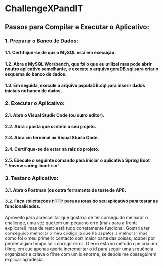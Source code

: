 # ChallengeXPandIT

## Passos para Compilar e Executar o Aplicativo:
### 1. Preparar o Banco de Dados:
#### 1.1. Certifique-se de que o MySQL está em execução.
#### 1.2. Abra o MySQL Workbench, que foi o que eu utilizei mas pode abrir noutro aplicativo semelhante, e execute o arquivo geraDB.sql para criar o esquema do banco de dados.
#### 1.3. Em seguida, execute o arquivo populaDB.sql para inserir dados iniciais no banco de dados.
### 2. Executar o Aplicativo:
#### 2.1. Abra o Visual Studio Code (ou outro editor).
#### 2.2. Abra a pasta que contém o seu projeto.
#### 2.3. Abra um terminal no Visual Studio Code.
#### 2.4. Certifique-se de estar na raiz do projeto.
#### 2.5. Execute o seguinte comando para iniciar o aplicativo Spring Boot "./mvnw spring-boot:run".
### 3. Testar o Aplicativo:
#### 3.1. Abra o Postman (ou outra ferramenta de teste de API).
#### 3.2. Faça solicitações HTTP para as rotas do seu aplicativo para testar as funcionalidades.

Aproveito para acrescentar que gostaria de ter conseguido melhorar o challenge, uma vez que tem um pequeno erro (mais para a frente explicarei), mas de resto está tudo corretamente funcional. Gostaria ter conseguido melhorar o meu código já que há aspetos a melhorar, mas como foi o meu primeiro contacto com maior parte das coisas, acabei por perder algum tempo só a corrigir erros. O erro está no método que cria um filme, em que apenas queria incrementar o id para seguir uma sequência organizada e criava o filme com um id enorme, se depois me conseguirem explicar agradeçia.
